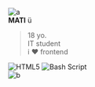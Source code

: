 ![a](https://yokai.crd.co/assets/images/image44.gif?v=b4df531c)<br>
**MATI** ü
> 18 yo.<br>
> IT student<br>
> i ❤️ frontend<br>
>
![HTML5](https://img.shields.io/badge/html5-%23E34F26.svg?style=for-the-badge&logo=html5&logoColor=white)
![Bash Script](https://img.shields.io/badge/bash_script-%23121011.svg?style=for-the-badge&logo=gnu-bash&logoColor=white)<br>
![b](https://biscuit.crd.co/assets/images/gallery86/0e043b19.gif?v=cc1c6dfa)
